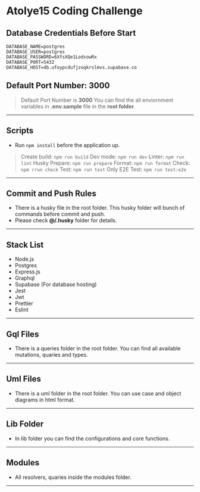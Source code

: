 # Atolye15 Coding Challenge

## Database Credentials Before Start

```
DATABASE_NAME=postgres
DATABASE_USER=postgres
DATABASE_PASSWORD=6XfsXQe1LodsowRx
DATABASE_PORT=5432
DATABASE_HOST=db.ufoypcdufjzoqkrslmvs.supabase.co
```

## Default Port Number: 3000

> Default Port Number is **3000**
> You can find the all enviornment variables in **.env.sample** file in the **root folder**.

---

## Scripts

- Run `npm install` before the application up.

> Create build: `npm run build`
> Dev mode: `npm run dev`
> Linter: `npm run lint`
> Husky Prepare: `npm run prepare`
> Format: `npm run format`
> Check: `npm rrun check`
> Test: `npm run test`
> Only E2E Test: `npm run test:e2e`

---

## Commit and Push Rules

- There is a husky file in the root folder. This husky folder will bunch of commands before commit and push.
- Please check **@/.husky** folder for details.

---

## Stack List

- Node.js
- Postgres
- Express.js
- Graphql
- Supabase (For database hosting)
- Jest
- Jwt
- Prettier
- Eslint

---

## Gql Files

- There is a queries folder in the root folder. You can find all available mutations, quaries and types.

---

## Uml Files

- There is a uml folder in the root folder. You can use case and object diagrams in html format.

---

## Lib Folder

- In lib folder you can find the configurations and core functions.

---

## Modules

- All resolvers, quaries inside the modules folder.

---
